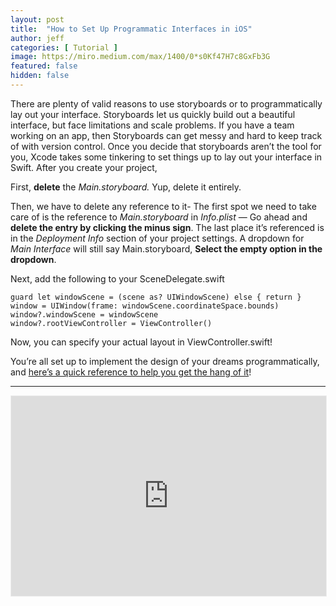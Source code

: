 ```yaml
---
layout: post
title:  "How to Set Up Programmatic Interfaces in iOS"
author: jeff
categories: [ Tutorial ]
image: https://miro.medium.com/max/1400/0*s0Kf47H7c8GxFb3G
featured: false
hidden: false
---
```


There are plenty of valid reasons to use storyboards or to programmatically lay out your interface. Storyboards let us quickly build out a beautiful interface, but face limitations and scale problems. If you have a team working on an app, then Storyboards can get messy and hard to keep track of with version control. Once you decide that storyboards aren’t the tool for you, Xcode takes some tinkering to set things up to lay out your interface in Swift. After you create your project,

First,  **delete**  the  _Main.storyboard._ Yup, delete it entirely.

Then, we have to delete any reference to it- The first spot we need to take care of is the reference to  _Main.storyboard_  in  _Info.plist_ — Go ahead and  **delete the entry by clicking the minus sign**. The last place it’s referenced is in the  _Deployment Info_ section of your project settings. A dropdown for  _Main Interface_  will still say Main.storyboard,  **Select the empty option in the dropdown**.

Next, add the following to your SceneDelegate.swift

    guard let windowScene = (scene as? UIWindowScene) else { return }
    window = UIWindow(frame: windowScene.coordinateSpace.bounds)
    window?.windowScene = windowScene
    window?.rootViewController = ViewController()

Now, you can specify your actual layout in ViewController.swift!

You’re all set up to implement the design of your dreams programmatically, and  [here’s a quick reference to help you get the hang of it](https://softauthor.com/ios-ui-design-programmatically-xcode-9-swift-4)!

----------
<iframe src="https://iosbynight.substack.com/embed" width="100%" height="320" style="border:1px solid #EEE; background:white;" frameborder="0" scrolling="no"></iframe>